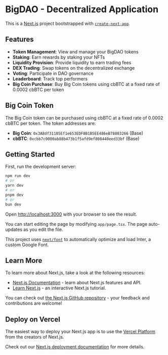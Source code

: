 # BigDAO - Decentralized Application

This is a [Next.js](https://nextjs.org/) project bootstrapped with [`create-next-app`](https://github.com/vercel/next.js/tree/canary/packages/create-next-app).

## Features

- **Token Management**: View and manage your BigDAO tokens
- **Staking**: Earn rewards by staking your NFTs
- **Liquidity Provision**: Provide liquidity to earn trading fees
- **DEX Trading**: Swap tokens on the decentralized exchange
- **Voting**: Participate in DAO governance
- **Leaderboard**: Track top performers
- **Big Coin Purchase**: Buy Big Coin tokens using cbBTC at a fixed rate of 0.0002 cbBTC per token

## Big Coin Token

The Big Coin token can be purchased using cbBTC at a fixed rate of 0.0002 cbBTC per token. The token addresses are:
- **Big Coin**: `0x3A8df31105Ef1e653EDF8B1B5EE486eB78803266` (Base)
- **cbBTC**: `0xcbb7c0000ab88b473b1f5afd9ef808440eed33bf` (Base)

## Getting Started

First, run the development server:

```bash
npm run dev
# or
yarn dev
# or
pnpm dev
# or
bun dev
```

Open [http://localhost:3000](http://localhost:3000) with your browser to see the result.

You can start editing the page by modifying `app/page.tsx`. The page auto-updates as you edit the file.

This project uses [`next/font`](https://nextjs.org/docs/basic-features/font-optimization) to automatically optimize and load Inter, a custom Google Font.

## Learn More

To learn more about Next.js, take a look at the following resources:

- [Next.js Documentation](https://nextjs.org/docs) - learn about Next.js features and API.
- [Learn Next.js](https://nextjs.org/learn) - an interactive Next.js tutorial.

You can check out [the Next.js GitHub repository](https://github.com/vercel/next.js/) - your feedback and contributions are welcome!

## Deploy on Vercel

The easiest way to deploy your Next.js app is to use the [Vercel Platform](https://vercel.com/new?utm_medium=default-template&filter=next.js&utm_source=create-next-app&utm_campaign=create-next-app-readme) from the creators of Next.js.

Check out our [Next.js deployment documentation](https://nextjs.org/docs/deployment) for more details.
